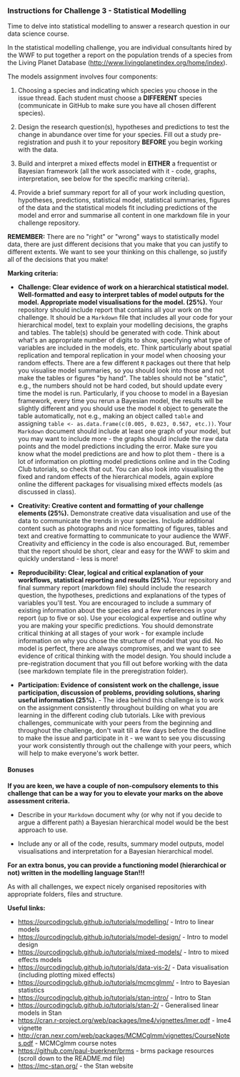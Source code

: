 ### Instructions for Challenge 3 - Statistical Modelling

Time to delve into statistical modelling to answer a research question in our data science course. 

In the statistical modelling challenge, you are individual consultants hired by the WWF to put together a report on the population trends of a species from the Living Planet Database (http://www.livingplanetindex.org/home/index).  

The models assignment involves four components:

1. Choosing a species and indicating which species you choose in the issue thread. Each student must choose a **DIFFERENT** species (communicate in GitHub to make sure you have all chosen different species).

2. Design the research question(s), hypotheses and predictions to test the change in abundance over time for your species. Fill out a study pre-registration and push it to your repository **BEFORE** you begin working with the data.

3. Build and interpret a mixed effects model in **EITHER** a frequentist or Bayesian framework (all the work associated with it - code, graphs, interpretation, see below for the specific marking criteria).

4. Provide a brief summary report for all of your work including question, hypotheses, predictions, statistical model, statistical summaries, figures of the data and the statistical models fit including predictions of the model and error and summarise all content in one markdown file in your challenge repository.

**REMEMBER:** There are no "right" or "wrong" ways to statistically model data, there are just different decisions that you make that you can justify to different extents. We want to see your thinking on this challenge, so justify all of the decisions that you make!

__Marking criteria:__

- __Challenge: Clear evidence of work on a hierarchical statistical model. Well-formatted and easy to interpret tables of model outputs for the model. Appropriate model visualisations for the model. (25%).__ Your repository should include report that contains all your work on the challenge. It should be a `Markdown` file that includes all your code for your hierarchical model, text to explain your modelling decisions, the graphs and tables. The table(s) should be generated with code. Think about what's an appropriate number of digits to show, specifying what type of variables are included in the models, etc. Think particularly about spatial replication and temporal replication in your model when choosing your random effects. There are a few different `R` packages out there that help you visualise model summaries, so you should look into those and not make the tables or figures "by hand". The tables should not be "static", e.g., the numbers should not be hard coded, but should update every time the model is run. Particularly, if you choose to model in a Bayesian framework, every time you rerun a Bayesian model, the results will be slightly different and you should use the model `R` object to generate the table automatically, not e.g., making an object called `table` and assigning `table <- as.data.frame(c(0.005, 0.023, 0.567, etc.))`. Your `Markdown` document should include at least one graph of your model, but you may want to include more - the graphs should include the raw data points and the model predictions including the error. Make sure you know what the model predictions are and how to plot them - there is a lot of information on plotting model predictions online and in the Coding Club tutorials, so check that out. You can also look into visualising the fixed and random effects of the hierarchical models, again explore online the different packages for visualising mixed effects models (as discussed in class).

- __Creativity: Creative content and formatting of your challenge elements (25%).__ Demonstrate creative data visualisation and use of the data to communicate the trends in your species. Include additional content such as photographs and nice formatting of figures, tables and text and creative formatting to communicate to your audience the WWF. Creativity and efficiency in the code is also encouraged. But, remember that the report should be short, clear and easy for the WWF to skim and quickly understand - less is more!

- __Reproducibility: Clear, logical and critical explanation of your workflows, statistical reporting and results (25%).__ Your repository and final summary report (markdown file) should include the research question, the hypotheses, predictions and explanations of the types of variables you'll test. You are encouraged to include a summary of existing information about the species and a few references in your report (up to five or so). Use your ecological expertise and outline why you are making your specific predictions. You should demonstrate critical thinking at all stages of your work - for example include information on why you chose the structure of model that you did. No model is perfect, there are always compromises, and we want to see evidence of critical thinking with the model design. You should include a pre-registration document that you fill out before working with the data (see markdown template file in the preregistration folder).

- __Participation: Evidence of consistent work on the challenge, issue participation, discussion of problems, providing solutions, sharing useful information (25%).__ - The idea behind this challenge is to work on the assignment consistently throughout building on what you are learning in the different coding club tutorials. Like with previous challenges, communicate with your peers from the beginning and throughout the challenge, don't wait till a few days before the deadline to make the issue and participate in it - we want to see you discussing your work consistently through out the challenge with your peers, which will help to make everyone's work better.

#### Bonuses

__If you are keen, we have a couple of non-compulsory elements to this challenge that can be a way for you to elevate your marks on the above assessment criteria.__

- Describe in your `Markdown` document why (or why not if you decide to argue a different path) a Bayesian hierarchical model would be the best approach to use.

- Include any or all of the code, results, summary model outputs, model visualisations and interpretation for a Bayesian hierarchical model.

__For an extra bonus, you can provide a functioning model (hierarchical or not) written in the modelling language Stan!!!__

As with all challenges, we expect nicely organised repositories with appropriate folders, files and structure.

__Useful links:__
- https://ourcodingclub.github.io/tutorials/modelling/ - Intro to linear models
- https://ourcodingclub.github.io/tutorials/model-design/ - Intro to model design
- https://ourcodingclub.github.io/tutorials/mixed-models/ - Intro to mixed effects models
- https://ourcodingclub.github.io/tutorials/data-vis-2/ - Data visualisation (including plotting mixed effects)
- https://ourcodingclub.github.io/tutorials/mcmcglmm/ - Intro to Bayesian statistics
- https://ourcodingclub.github.io/tutorials/stan-intro/ - Intro to Stan
- https://ourcodingclub.github.io/tutorials/stan-2/ - Generalised linear models in Stan
- https://cran.r-project.org/web/packages/lme4/vignettes/lmer.pdf - lme4 vignette
- http://cran.nexr.com/web/packages/MCMCglmm/vignettes/CourseNotes.pdf - MCMCglmm course notes
- https://github.com/paul-buerkner/brms - brms package resources (scroll down to the README.md file)
- https://mc-stan.org/ - the Stan website
